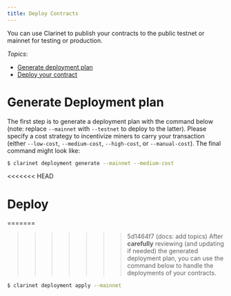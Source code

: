 ```yaml
---
title: Deploy Contracts
---
```


You can use Clarinet to publish your contracts to the public testnet or mainnet for testing or production.

*Topics*:

* [Generate deployment plan](#generate-deployment-plan)
* [Deploy your contract](#deploy)

# Generate Deployment plan

The first step is to generate a deployment plan with the command below (note: replace `--mainnet` with `--testnet` to deploy to the latter). Please specify a cost strategy to incentivize miners to carry your transaction (either `--low-cost`, `--medium-cost`, `--high-cost`, or `--manual-cost`). The final command might look like:

```bash
$ clarinet deployment generate --mainnet --medium-cost
```

<<<<<<< HEAD
# Deploy

=======
>>>>>>> 5d1464f7 (docs: add topics)
After **carefully** reviewing (and updating if needed) the generated deployment plan, you can use the command below to handle the deployments of your contracts.

```bash
$ clarinet deployment apply --mainnet
```
